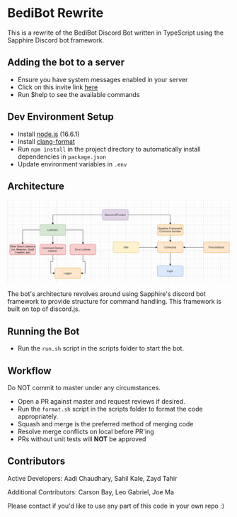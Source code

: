 # BediBot Rewrite

This is a rewrite of the BediBot Discord Bot written in TypeScript using the Sapphire Discord bot framework.

## Adding the bot to a server
- Ensure you have system messages enabled in your server
- Click on this invite link [here](https://discord.com/oauth2/authorize?client_id=873657761391587429&permissions=8&scope=bot%20applications.commands)
- Run $help to see the available commands

## Dev Environment Setup

- Install [node.js](https://nodejs.org/en/) (16.6.1)
- Install [clang-format](https://www.npmjs.com/package/clang-format)
- Run `npm install` in the project directory to automatically install dependencies in `package.json`
- Update environment variables in `.env`

## Architecture 
![ArchitectureDoc](docs/bedibotarchitecture.png)

The bot's architecture revolves around using Sapphire's discord bot framework to provide structure for command handling. This framework is built on top of discord.js. 

## Running the Bot

- Run the `run.sh` script in the scripts folder to start the bot.

## Workflow

Do NOT commit to master under any circumstances.

- Open a PR against master and request reviews if desired.
- Run the `format.sh` script in the scripts folder to format the code appropriately.
- Squash and merge is the preferred method of merging code
- Resolve merge conflicts on local before PR'ing
- PRs without unit tests will **NOT** be approved

## Contributors

Active Developers: Aadi Chaudhary, Sahil Kale, Zayd Tahir

Additional Contributors: Carson Bay, Leo Gabriel, Joe Ma

Please contact if you'd like to use any part of this code in your own repo :)
